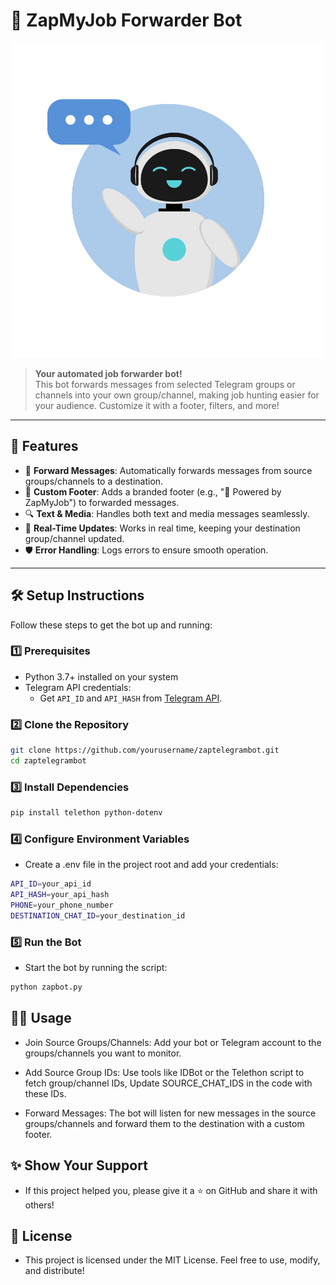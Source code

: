# 🚀 **ZapMyJob Forwarder Bot**

![Bot Image](https://github.com/Dantusaikamal/zaptelegrambot/blob/main/zap.jpg)

> **Your automated job forwarder bot!**  
> This bot forwards messages from selected Telegram groups or channels into your own group/channel, making job hunting easier for your audience. Customize it with a footer, filters, and more!

---

## 🎯 **Features**

- 🌟 **Forward Messages**: Automatically forwards messages from source groups/channels to a destination.
- 📝 **Custom Footer**: Adds a branded footer (e.g., "🔗 Powered by ZapMyJob") to forwarded messages.
- 🔍 **Text & Media**: Handles both text and media messages seamlessly.
- 🚦 **Real-Time Updates**: Works in real time, keeping your destination group/channel updated.
- 🛡️ **Error Handling**: Logs errors to ensure smooth operation.

---

## 🛠️ **Setup Instructions**

Follow these steps to get the bot up and running:

### 1️⃣ **Prerequisites**

- Python 3.7+ installed on your system
- Telegram API credentials:
  - Get `API_ID` and `API_HASH` from [Telegram API](https://my.telegram.org/).

### 2️⃣ **Clone the Repository**

```bash
git clone https://github.com/yourusername/zaptelegrambot.git
cd zaptelegrambot
```

### 3️⃣ Install Dependencies

```bash
pip install telethon python-dotenv
```

### 4️⃣ Configure Environment Variables

- Create a .env file in the project root and add your credentials:

```bash
API_ID=your_api_id
API_HASH=your_api_hash
PHONE=your_phone_number
DESTINATION_CHAT_ID=your_destination_id
```

### 5️⃣ Run the Bot

- Start the bot by running the script:

```bash
python zapbot.py
```

## 🧑‍💻 Usage

- Join Source Groups/Channels: Add your bot or Telegram account to the groups/channels you want to monitor.

- Add Source Group IDs: Use tools like IDBot or the Telethon script to fetch group/channel IDs, Update SOURCE_CHAT_IDS in the code with these IDs.

- Forward Messages: The bot will listen for new messages in the source groups/channels and forward them to the destination with a custom footer.

## ✨ Show Your Support

- If this project helped you, please give it a ⭐️ on GitHub and share it with others!

## 📄 License

- This project is licensed under the MIT License. Feel free to use, modify, and distribute!
